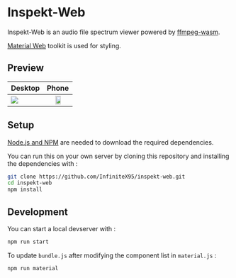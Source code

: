 # Inspekt-Web
Inspekt-Web is an audio file spectrum viewer powered by [ffmpeg-wasm](https://github.com/ffmpegwasm/ffmpeg.wasm).

[Material Web](https://github.com/material-components/material-web/tree/main) toolkit is used for styling.

## Preview
| Desktop        | Phone           |
| -------------- |:---------------:|
| <img src="https://github.com/InfiniteX95/inspekt-web/assets/29018679/3630a79b-b67a-45dc-8759-51ce88d502d4"/> | <img src="https://github.com/InfiniteX95/inspekt-web/assets/29018679/42caf10e-dbda-4a53-8b3f-ac611fbd46f2" width="50%"/> |



## Setup
[Node.js and NPM](https://nodejs.org/en) are needed to download the required dependencies.

You can run this on your own server by cloning this repository and installing the dependencies with :
```sh
git clone https://github.com/InfiniteX95/inspekt-web.git
cd inspekt-web
npm install
```

## Development
You can start a local devserver with :
```sh
npm run start
```

To update `bundle.js` after modifying the component list in `material.js` :
```sh
npm run material
```
